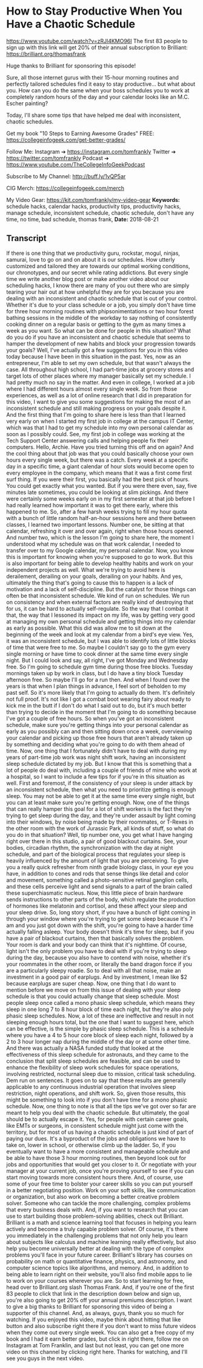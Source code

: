 # How to Stay Productive When You Have a Chaotic Schedule
https://www.youtube.com/watch?v=zRJl4KMO96I
The first 83 people to sign up with this link will get 20% of their annual subscription to Brilliant: https://brilliant.org/thomasfrank

Huge thanks to Brilliant for sponsoring this episode!

Sure, all those internet gurus with their 15-hour morning routines and perfectly tailored schedules find it easy to stay productive... but what about you. How can you do the same when your boss schedules you to work at completely random hours of the day and your calendar looks like an M.C. Escher painting?

Today, I'll share some tips that have helped me deal with inconsistent, chaotic schedules.

Get my book "10 Steps to Earning Awesome Grades" FREE: 
https://collegeinfogeek.com/get-better-grades/

Follow Me:
Instagram ➔ https://instagram.com/tomfrankly
Twitter ➔ https://twitter.com/tomfrankly
Podcast ➔ https://www.youtube.com/TheCollegeInfoGeekPodcast

Subscribe to My Channel:
http://buff.ly/1vQP5ar

CIG Merch: 
https://collegeinfogeek.com/merch

My Video Gear:
https://kit.com/tomfrankly/my-video-gear
**Keywords:** schedule hacks, calendar hacks, productivity tips, productivity hacks, manage schedule, inconsistent schedule, chaotic schedule, don't have any time, no time, bad schedule, thomas frank, 
**Date:** 2018-08-21

## Transcript
 If there is one thing that we productivity guru, rockstar, mogul, ninjas, samurai, love to go on and on about it is our schedules. How utterly customized and tailored they are towards our optimal working conditions, our chronotypes, and our secret while rating addictions. But every single time we write another blog post or make another video about our scheduling hacks, I know there are many of you out there who are simply tearing your hair out at how unhelpful they are for you because you are dealing with an inconsistent and chaotic schedule that is out of your control. Whether it's due to your class schedule or a job, you simply don't have time for three hour morning routines with phipsonimentations or two hour forest bathing sessions in the middle of the workday to say nothing of consistently cooking dinner on a regular basis or getting to the gym as many times a week as you want. So what can be done for people in this situation? What do you do if you have an inconsistent and chaotic schedule that seems to hamper the development of new habits and block your progression towards your goals? Well, I've actually got a few suggestions for you in this video today because I have been in this situation in the past. Yes, now as an entrepreneur, I'm able to set my own schedule, but that wasn't always the case. All throughout high school, I had part-time jobs at grocery stores and target lots of other places where my manager basically set my schedule. I had pretty much no say in the matter. And even in college, I worked at a job where I had different hours almost every single week. So from those experiences, as well as a lot of online research that I did in preparation for this video, I want to give you some suggestions for making the most of an inconsistent schedule and still making progress on your goals despite it. And the first thing that I'm going to share here is less than that I learned very early on when I started my first job in college at the campus IT Center, which was that I had to get my schedule into my own personal calendar as soon as I possibly could. See, my first job in college was working at the Tech Support Center answering calls and helping people fix their computers. Hello, Archie. Have you tried turning this off and on again? And the cool thing about that job was that you could basically choose your own hours every single week, but there was a catch. Every week at a specific day in a specific time, a giant calendar of hour slots would become open to every employee in the company, which means that it was a first come first surf thing. If you were their first, you basically had the best pick of hours. You could get exactly what you wanted. But if you were there even, say, five minutes late sometimes, you could be looking at slim pickings. And there were certainly some weeks early on in my first semester at that job before I had really learned how important it was to get there early, where this happened to me. So, after a few harsh weeks trying to fill my hour quota with a bunch of little random half-an-hour sessions here and there between classes, I learned two important lessons. Number one, be sitting at that calendar, refreshing it over and over again, right when those hours opened. And number two, which is the lesson I'm going to share here, the moment I understood what my schedule was on that work calendar, I needed to transfer over to my Google calendar, my personal calendar. Now, you know this is important for knowing when you're supposed to go to work. But this is also important for being able to develop healthy habits and work on your independent projects as well. What we're trying to avoid here is derailement, derailing on your goals, derailing on your habits. And yes, ultimately the thing that's going to cause this to happen is a lack of motivation and a lack of self-discipline. But the catalyst for those things can often be that inconsistent schedule. We kind of run on schedules. We run on consistency and when external factors are really kind of destroying that for us, it can be hard to actually self-regulate. So the way that I combat it that, the way that I lessoned its impact on my life, was by getting very good at managing my own personal schedule and getting things into my calendar as early as possible. What this did was allow me to sit down at the beginning of the week and look at my calendar from a bird's eye view. Yes, it was an inconsistent schedule, but I was able to identify lots of little blocks of time that were free to me. So maybe I couldn't say go to the gym every single morning or have time to cook dinner at the same time every single night. But I could look and say, all right, I've got Monday and Wednesday free. So I'm going to schedule gym time during those free blocks. Tuesday mornings taken up by work in class, but I do have a tiny block Tuesday afternoon free. So maybe I'll go for a run then. And when I found over the years is that when I plan things in advance, I feel sort of beholden to my past self. So it's more likely that I'm going to actually do them. It's definitely not full proof. It's not like I got a combat boot wearing fairy about ready to kick me in the butt if I don't do what I said out to do, but it's much better than trying to decide in the moment that I'm going to do something because I've got a couple of free hours. So when you've got an inconsistent schedule, make sure you're getting things into your personal calendar as early as you possibly can and then sitting down once a week, overviewing your calendar and picking up those free hours that aren't already taken up by something and deciding what you're going to do with them ahead of time. Now, one thing that I fortunately didn't have to deal with during my years of part-time job work was night shift work, having an inconsistent sleep schedule dictated by my job. But I know that this is something that a lot of people do deal with, including a couple of friends of mine who work at a hospital, so I want to include a few tips for if you're in this situation as well. First and foremost, if the consistency of your sleep is under attack by an inconsistent schedule, then what you need to prioritize getting is enough sleep. You may not be able to get it at the same time every single night, but you can at least make sure you're getting enough. Now, one of the things that can really hamper this goal for a lot of shift workers is the fact they're trying to get sleep during the day, and they're under assault by light coming into their windows, by noise being made by their roommates, or T-Rexes in the other room with the work of Jurassic Park, all kinds of stuff, so what do you do in that situation? Well, tip number one, you get what I have hanging right over there in this studio, a pair of good blackout curtains. See, your bodies, circadian rhythm, the synchronization with the day at night schedule, and part of the biological process that regulates your sleep is heavily influenced by the amount of light that you are perceiving. To give you a really quick refresher from ninth grade biology class, in your eye you have, in addition to cones and rods that sense things like detail and color and movement, something called a photo-sensitive retinal ganglion cells, and these cells perceive light and send signals to a part of the brain called these superchiasmatic nucleus. Now, this little piece of brain hardware sends instructions to other parts of the body, which regulate the production of hormones like melatonin and cortisol, and these affect your sleep and your sleep drive. So, long story short, if you have a bunch of light coming in through your window where you're trying to get some sleep because it's 7 am and you just got down with the shift, you're going to have a harder time actually falling asleep. Your body doesn't think it's time for sleep, but if you have a pair of blackout curtains, then that basically solves the problem. Your room is dark and your body can think that it's nighttime. Of course, light isn't the only problem you have to deal with if you're trying to sleep during the day, because you also have to contend with noise, whether it's your roommates in the other room, or literally the band dragon force if you are a particularly sleepy roadie. So to deal with all that noise, make an investment in a good pair of earplugs. And by investment, I mean like $2 because earplugs are super cheap. Now, one thing that I do want to mention before we move on from this issue of dealing with your sleep schedule is that you could actually change that sleep schedule. Most people sleep once called a mono phasic sleep schedule, which means they sleep in one long 7 to 8 hour block of time each night, but they're also poly phasic sleep schedules. Now, a lot of these are ineffective and result in not sleeping enough hours total, but the one that I want to suggest here, which can be effective, is the simple by phasic sleep schedule. This is a schedule where you have a 4 to 5 hour core block of sleep each night, followed by a 2 to 3 hour longer nap during the middle of the day or at some other time. And there was actually a NASA funded study that looked at the effectiveness of this sleep schedule for astronauts, and they came to the conclusion that split sleep schedules are feasible, and can be used to enhance the flexibility of sleep work schedules for space operations, involving restricted, nocturnal sleep due to mission, critical task scheduling. Dem run on sentences. It goes on to say that these results are generally applicable to any continuous industrial operation that involves sleep restriction, night operations, and shift work. So, given those results, this might be something to look into if you don't have time for a mono phasic schedule. Now, one thing to note is that all the tips we've got over so far are meant to help you deal with the chaotic schedule. But ultimately, the goal should be to actually escape it. Yes, for people with certain career goals, like EMTs or surgeons, in consistent schedule might just come with the territory, but for most of us having a chaotic schedule is just kind of part of paying our dues. It's a byproduct of the jobs and obligations we have to take on, lower in school, or otherwise climb up the ladder. So, if you eventually want to have a more consistent and manageable schedule and be able to have those 3 hour morning routines, then beyond look out for jobs and opportunities that would get you closer to it. Or negotiate with your manager at your current job, once you're proving yourself to see if you can start moving towards more consistent hours there. And, of course, use some of your free time to bolster your career skills so you can put yourself in a better negotiating position. Work on your soft skills, like communication or organization, but also work on becoming a better creative problem solver. Someone who can tackle the more challenging, complex problems that every business deals with. And, if you want to research that you can use to start building those problem-solving abilities, check out Brilliant. Brilliant is a math and science learning tool that focuses in helping you learn actively and become a truly capable problem solver. Of course, it's there you immediately in the challenging problems that not only help you learn about subjects like calculus and machine learning really effectively, but also help you become universally better at dealing with the type of complex problems you'll face in your future career. Brilliant's library has courses on probability on math or quantitative finance, physics, and astronomy, and computer science topics like algorithms, and memory. And, in addition to being able to learn right on their website, you'll also find mobile apps to lie to work on your courses wherever you are. So to start learning for free, head over to Brilliant.org slash Thomas Frank. And, if you're one of the first 83 people to click that link in the description down below and sign up, you're also going to get 20% off your annual premiums description. I want to give a big thanks to Brilliant for sponsoring this video of being a supporter of this channel. And, as always, guys, thank you so much for watching. If you enjoyed this video, maybe think about hitting that like button and also subscribe right there if you don't want to miss future videos when they come out every single week. You can also get a free copy of my book and I had it earn better grades, but click in right there, follow me on Instagram at Tom Franklin, and last but not least, you can get one more video on this channel by clicking right here. Thanks for watching, and I'll see you guys in the next video.
